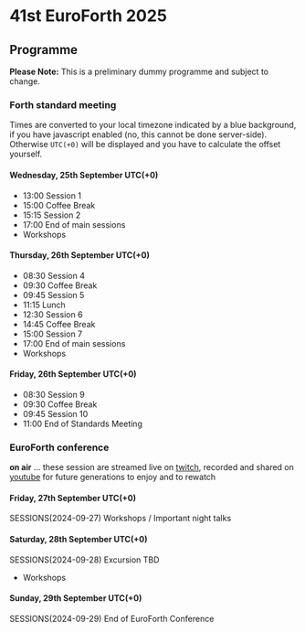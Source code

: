 # 41st EuroForth 2025

## Programme

__Please Note:__ This is a preliminary dummy programme and subject to change.

### Forth standard meeting
Times are converted to your local timezone indicated by a blue background, if you have javascript enabled (no, this cannot be done server-side). \
Otherwise `UTC(+0)` will be displayed and you have to calculate the offset yourself.

#### Wednesday, 25th September UTC(+0)
- 13:00 Session 1
- 15:00 Coffee Break
- 15:15 Session 2
- 17:00 End of main sessions
- Workshops

#### Thursday, 26th September UTC(+0)
- 08:30 Session 4
- 09:30 Coffee Break
- 09:45 Session 5
- 11:15 Lunch
- 12:30 Session 6
- 14:45 Coffee Break
- 15:00 Session 7
- 17:00 End of main sessions
- Workshops

#### Friday, 26th September UTC(+0)
- 08:30 Session 9
- 09:30 Coffee Break
- 09:45 Session 10
- 11:00 End of Standards Meeting


### EuroForth conference
**on air** ... these session are streamed live on [twitch](https://www.twitch.tv/4ther), recorded and shared on [youtube](https://www.youtube.com/channel/UC_mpkwOO_1ILd66GUTNVPQg) for future generations to enjoy and to rewatch

<!--
#### Friday, 27th September UTC(+0)
SESSIONS(2024-09-27) Workshops / Important night talks

#### Saturday, 28th September UTC(+0)
SESSIONS(2024-09-28) Lunch
- 13:00 Excursion ToDo: Details
- 16:30 Formal Dinner
- 19:30 Workshops / Important night talks

#### Sunday, 29th September UTC(+0)
SESSIONS(2024-09-29) Official end of EuroForth
- 12:30 Lunch
- 13:30 Beginning of Forth Day
  As quite a bunch of us are staying for extra nights, we will venture together into the city to see even more
-->

#### Friday, 27th September UTC(+0)
SESSIONS(2024-09-27) Workshops / Important night talks

#### Saturday, 28th September UTC(+0)
SESSIONS(2024-09-28) Excursion TBD
- Workshops

#### Sunday, 29th September UTC(+0)
SESSIONS(2024-09-29) End of EuroForth Conference
